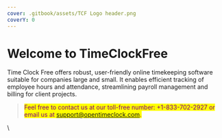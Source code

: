 ```yaml
---
cover: .gitbook/assets/TCF Logo header.png
coverY: 0
---
```


# Welcome to TimeClockFree

Time Clock Free offers robust, user-friendly online timekeeping software suitable for companies large and small. It enables efficient tracking of employee hours and attendance, streamlining payroll management and billing for client projects.



> <mark style="color:purple;">Feel free to contact us at our toll-free number: +1-833-702-2927 or email us at support@opentimeclock.com.</mark>

\




